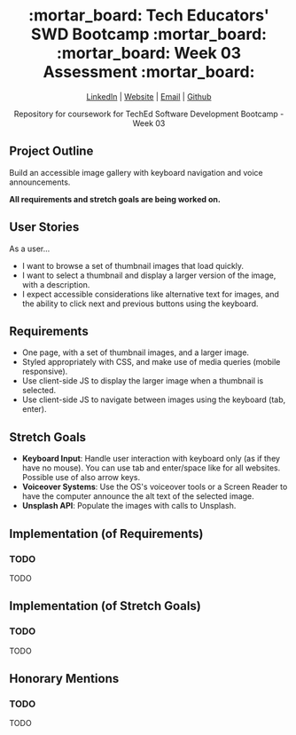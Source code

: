 <div align="center">
  <h1>:mortar_board: Tech Educators' SWD Bootcamp :mortar_board:<br/>:mortar_board: Week 03 Assessment :mortar_board:</h1>
  <p>
    <a href="http://www.LinkedIn.com/in/kevin-barr1988">LinkedIn</a> |
    <a href="http://kjb88.github.io">Website</a> |
    <a href="mailto:kevinbarr.business@gmail.com">Email</a> |
    <a href="https://github.com/KJB88">Github</a>
  </p>
<p>
  Repository for coursework for TechEd Software Development Bootcamp - Week 03
</p>
</div>
<section>
<h2>Project Outline</h2>
<p>Build an accessible image gallery with keyboard navigation and voice announcements.</p>
  <p><b>All requirements and stretch goals are being worked on.</b></p>
</section>
<section>
<h2>User Stories</h2>
  As a user...
<ul>
<li>I want to browse a set of thumbnail images that load quickly.</li>
  <li>I want to select a thumbnail and display a larger version of the image, with a description.</li>
  <li>I expect accessible considerations like alternative text for images, and the ability to click next and previous buttons using the keyboard.</li>
</ul>
</section>
<section>
<h2>Requirements</h2>
<ul>
<li>One page, with a set of thumbnail images, and a larger image.</li>
  <li>Styled appropriately with CSS, and make use of media queries (mobile responsive).</li>
  <li>Use client-side JS to display the larger image when a thumbnail is selected.</li>
  <li>Use client-side JS to navigate between images using the keyboard (tab, enter).</li>
</ul>
</section>
<section>
<h2>Stretch Goals</h2>
<ul>
<li><b>Keyboard Input</b>: Handle user interaction with keyboard only (as if they have no mouse). You can use tab and enter/space like for all websites. Possible use of also arrow keys.</li>
  <li><b>Voiceover Systems</b>: Use the OS's voiceover tools or a Screen Reader to have the computer announce the alt text of the selected image.</li>
  <li><b>Unsplash API</b>: Populate the images with calls to Unsplash.</li>
</ul>
</section>
<section>
<h2>Implementation (of Requirements)</h2>
  <h3>TODO</h3>
  <p>TODO</p>
</section>
<section>
  <h2>Implementation (of Stretch Goals)</h2>
  <h3>TODO</h3>
  <p>
TODO
  </p>
</section>
<section>
  <h2>Honorary Mentions</h2>
  <h3>TODO</h3>
  TODO
</section>

